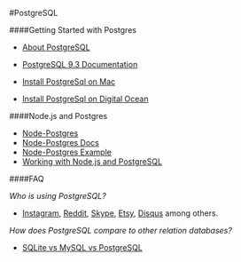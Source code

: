 #PostgreSQL

####Getting Started with Postgres

- [About PostgreSQL](http://www.postgresql.org/about/)
- [PostgreSQL 9.3 Documentation](http://www.postgresql.org/docs/9.3/static/index.html)

- [Install PostgreSql on Mac](http://chris-schmitz.com/the-easy-way-to-get-started-with-postgresql-on-a-mac-postgres-app-and-induction/)
- [Install PostgreSql on Digital Ocean](https://www.digitalocean.com/community/tutorials/how-to-install-and-use-postgresql-on-ubuntu-12-04)

####Node.js and Postgres

- [Node-Postgres](https://github.com/brianc/node-postgres)
- [Node-Postgres Docs](https://github.com/brianc/node-postgres/wiki)
- [Node-Postgres Example](https://github.com/brianc/node-postgres/wiki/Example)
- [Working with Node.js and PostgreSQL](https://gigadom.wordpress.com/2014/07/20/working-with-node-js-and-postgresql/)

####FAQ

_Who is using PostgreSQL?_
- [Instagram](http://instagram.com/), [Reddit](http://www.reddit.com/), [Skype](http://www.skype.com/en/), [Etsy](https://www.etsy.com/), [Disqus](https://disqus.com/) among others.

_How does PostgreSQL compare to other relation databases?_
- [SQLite vs MySQL vs PostgreSQL](https://www.digitalocean.com/community/tutorials/sqlite-vs-mysql-vs-postgresql-a-comparison-of-relational-database-management-systems)

